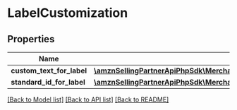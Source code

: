 # LabelCustomization

## Properties
Name | Type | Description | Notes
------------ | ------------- | ------------- | -------------
**custom_text_for_label** | [**\amznSellingPartnerApiPhpSdk\MerchantFulfillmentV0\Model\CustomTextForLabel**](CustomTextForLabel.md) |  | [optional] 
**standard_id_for_label** | [**\amznSellingPartnerApiPhpSdk\MerchantFulfillmentV0\Model\StandardIdForLabel**](StandardIdForLabel.md) |  | [optional] 

[[Back to Model list]](../../README.md#documentation-for-models) [[Back to API list]](../../README.md#documentation-for-api-endpoints) [[Back to README]](../../README.md)

